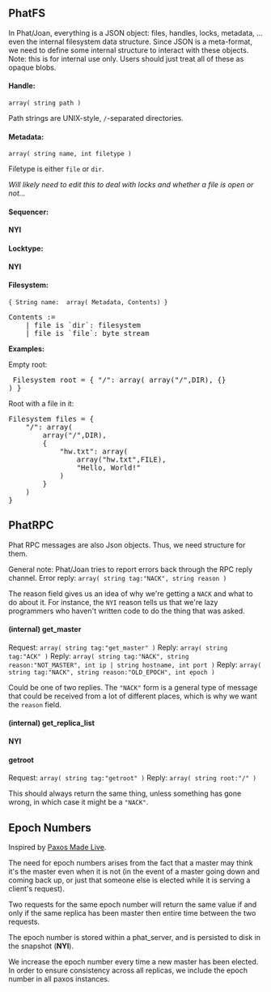 ## PhatFS

In Phat/Joan, everything is a JSON object: files, handles, locks, metadata, ... even the internal filesystem data structure.
Since JSON is a meta-format, we need to define some internal structure to interact with these objects.
Note: this is for internal use only. Users should just treat all of these as opaque blobs.

#### Handle:
`array( string path )`

Path strings are UNIX-style, `/`-separated directories.

#### Metadata:
`array( string name, int filetype )`

Filetype is either `file` or `dir`.

*Will likely need to edit this to deal with locks and whether a file is open or not...*

#### Sequencer:
**NYI**

#### Locktype:
**NYI**

#### Filesystem:
`{
    String name: 
        array(
            Metadata,
            Contents)
}`

<pre>Contents := 
    | file is `dir`: filesystem 
    | file is `file`: byte stream
</pre>

**Examples:**

Empty root: <pre>
Filesystem root = {
    "/": array(
        array("/",DIR),
        {}
    )
}</pre>

Root with a file in it:
<pre>
Filesystem files = {
    "/": array(
        array("/",DIR),
        {
            "hw.txt": array(
                array("hw.txt",FILE),
                "Hello, World!"
            )
        }
    )
}
</pre>

## PhatRPC

Phat RPC messages are also Json objects. Thus, we need structure for them.

General note: Phat/Joan tries to report errors back through the RPC reply channel.
Error reply: `array( string tag:"NACK", string reason )`

The reason field gives us an idea of why we're getting a `NACK` and what to do about it.
For instance, the `NYI` reason tells us that we're lazy programmers who haven't written code to do the thing that was asked.

#### (internal) get_master

Request: `array( string tag:"get_master" )`
Reply: `array( string tag:"ACK" )`
Reply: `array( string tag:"NACK", string reason:"NOT_MASTER", int ip | string hostname, int port )`
Reply: `array( string tag:"NACK", string reason:"OLD_EPOCH", int epoch )`

Could be one of two replies. The `"NACK"` form is a general type of message that could be received from a lot of different places, which is why we want the `reason` field.

#### (internal) get_replica_list
**NYI**

#### getroot

Request: `array( string tag:"getroot" )`
Reply: `array( string root:"/" )`

This should always return the same thing, unless something has gone wrong, in which case it might be a `"NACK"`.

## Epoch Numbers

Inspired by [Paxos Made Live](http://www.cs.utexas.edu/users/lorenzo/corsi/cs380d/papers/paper2-1.pdf).

The need for epoch numbers arises from the fact that a master may think it's the master even when it is not (in the event of a master going down and coming back up, or just that someone else is elected while it is serving a client's request).

Two requests for the same epoch number will return the same value if and only if the same replica has been master then entire time between the two requests.  

The epoch number is stored within a phat_server, and is persisted to disk in the snapshot (**NYI**).

We increase the epoch number every time a new master has been elected.  In order to ensure consistency across all replicas, we include the epoch number in all paxos instances.